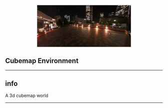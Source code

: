 <p align="center">
    <img  width="300px" src="https://raw.githubusercontent.com/aknjoroge/three.js-Projects/media/cube.png?token=AOLMUCYD67OPFVLOLJIQPBLBF6DOS" alt="3D text"/>
</p>

## Cubemap Environment 

---

## info

A 3d cubemap world

---

